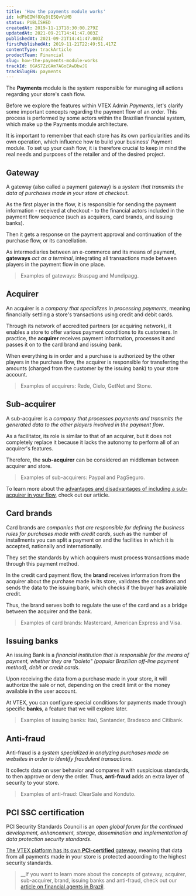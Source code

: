 ```yaml
---
title: 'How the payments module works'
id: kdPbEIWf8Xq8tESQvViMB
status: PUBLISHED
createdAt: 2019-11-13T18:30:00.279Z
updatedAt: 2021-09-21T14:41:47.003Z
publishedAt: 2021-09-21T14:41:47.003Z
firstPublishedAt: 2019-11-21T22:49:51.417Z
contentType: trackArticle
productTeam: Financial
slug: how-the-payments-module-works
trackId: 6GAS7ZzGAm7AGoEAwDbwJG
trackSlugEN: payments
---
```


The **Payments** module is the system responsible for managing all actions regarding your store's cash flow.

Before we explore the features within VTEX Admin *Payments*, let's clarify some important concepts regarding the payment flow of an order. This process is performed by some actors within the Brazilian financial system, which make up the Payments module architecture.

<div class="alert alert-info">
It is important to remember that each store has its own particularities and its own operation, which influence how to build your business' Payment module. To set up your cash flow, it is therefore crucial to keep in mind the real needs and purposes of the retailer and of the desired project.
</div>

## Gateway 

A gateway (also called a payment gateway) is a _system that transmits the data of purchases made in your store at checkout_.

As the first player in the flow, it is responsible for sending the payment information - received at checkout - to the financial actors included in the payment flow sequence (such as acquirers, card brands, and issuing banks).

Then it gets a response on the payment approval and continuation of the purchase flow, or its cancellation.

As intermediaries between an e-commerce and its means of payment, **gateways** _act as a terminal_, integrating  all transactions made between players in the payment flow in one place.

> Examples of gateways: Braspag and Mundipagg.

## Acquirer 

An acquirer is a _company that specializes in processing payments_, meaning financially settling a store's transactions using credit and debit cards.

Through its network of accredited partners (or acquiring network), it enables a store to offer various payment conditions to its customers. In practice, the **acquirer** receives payment information, processes it and passes it on to the card brand and issuing bank.

When everything is in order and a purchase is authorized by the other players in the purchase flow, the acquirer is responsible for transferring the amounts (charged from the customer by the issuing bank) to your store account.

> Examples of acquirers: Rede, Cielo, GetNet and Stone.

## Sub-acquirer  

A sub-acquirer is a _company that processes payments and transmits the generated data to the other players involved in the payment flow_.

As a facilitator, its role is similar to that of an acquirer, but it does not completely replace it because it lacks the autonomy to perform all of an acquirer's features.

Therefore, the **sub-acquirer** can be considered an middleman between acquirer and store.

> Examples of sub-acquirers: Paypal and PagSeguro.

To learn more about the [advantages and disadvantages of including a sub-acquirer in your flow](https://help.vtex.com/en/tutorial/difference-between-acquires-sub-acquirers-and-gateways--1dyPJ3gQCCO4ea2o6OMgCi), check out our article.

## Card brands
Card brands are _companies that are responsible for defining the business rules for purchases made with credit cards_, such as the number of installments you can split a payment on and the facilities in which it is accepted, nationally and internationally.

They set the standards by which acquirers must process transactions made through this payment method.

In the credit card payment flow, the **brand** receives information from the acquirer about the purchase made in its store, validates the conditions and sends the data to the issuing bank, which checks if the buyer has available credit.

Thus, the brand serves both to regulate the use of the card and as a bridge between the acquirer and the bank.

> Examples of card brands: Mastercard, American Express and Visa.

## Issuing banks
An issuing Bank is a _financial institution that is responsible for the means of payment, whether they are "boleto" (popular Brazilian off-line payment method), debit or credit cards_.

Upon receiving the data from a purchase made in your store, it will authorize the sale or not, depending on the credit limit or the money available in the user account.

At VTEX, you can configure special conditions for payments made through specific **banks**, a feature that we will explore later.

> Examples of issuing banks: Itaú, Santander, Bradesco and Citibank.

## Anti-fraud
Anti-fraud is a _system specialized in analyzing purchases made on websites in order to identify fraudulent transactions_.

It collects data on user behavior and compares it with suspicious standards, to then approve or deny the order. Thus, **anti-fraud** adds an extra layer of security to your store.

> Examples of anti-fraud: ClearSale and Konduto.

## PCI SSC certification
PCI Security Standards Council is an _open global forum for the continued development, enhancement, storage, dissemination and implementation of data protection security standards_.

[The VTEX platform has its own **PCI-certified** gateway](https://help.vtex.com/en/tutorial/what-is-pci-ssc--4jo3Vkox3amSO2w4qIWa0E "PCI SSC"), meaning that data from all payments made in your store is protected according to the highest security standards.

> __If you want to learn more about the concepts of gateway, acquirer, sub-acquirer, brand, issuing banks and anti-fraud, check out our [article on financial agents in Brazil](https://help.vtex.com/en/tutorial/financial-agents-explained--1dyPJ3gQCCO4ea2o6OMgCi).

